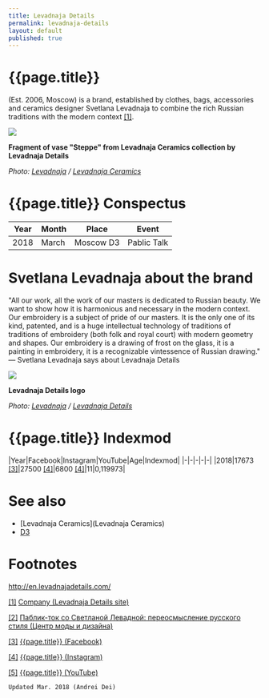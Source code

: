 ```yaml
---
title: Levadnaja Details
permalink: levadnaja-details
layout: default
published: true
---
```


# {{page.title}}

(Est. 2006, Moscow) is a brand, established by clothes, bags, accessories and ceramics designer Svetlana Levadnaja to combine the rich Russian traditions with the modern context <span id="a1">[\[1\]](#f1)</span>.

![](/encyclopedia/images/levadnaja.png)

**Fragment of vase "Steppe" from Levadnaja Ceramics collection by Levadnaja Details**

*Photo: [Levadnaja](index) / [Levadnaja Ceramics](http://en.levadnajadetails.com/magazin/product/vase-steppe)*

# {{page.title}} Conspectus

|Year|Month|Place|Event|
|-|-|-|-|
|2018|March|Moscow D3|Pablic Talk|


# Svetlana Levadnaja about the brand 

"All our work, all the work of our masters is dedicated to Russian beauty. We want to show how it is harmonious and necessary in the modern context. Our embroidery is a subject of pride of our masters. It is the only one of its kind, patented, and is a huge intellectual technology of traditions of traditions of embroidery (both folk and royal court) with modern geometry and shapes. Our embroidery is a drawing of frost on the glass, it is a painting in embroidery, it is a recognizable vintessence of Russian drawing." — Svetlana Levadnaja says about Levadnaja Details

![](http://en.levadnajadetails.com/d/1771324/d/logo_0.png)

**Levadnaja Details logo**

*Photo: [Levadnaja](index) / [Levadnaja Details](index)*


# {{page.title}} Indexmod

|Year|Facebook|Instagram|YouTube|Age|Indexmod|
|-|-|-|-|-|
|2018|17673 <span id="a3">[\[3\]](#f3)</span>|27500 <span id="a4">[\[4\]](#f4)</span>|6800 <span id="a4">[\[4\]](#f4)</span>|11|0,119973|


# See also

+ [Levadnaja Ceramics](Levadnaja Ceramics)
+ [D3](D3)

# Footnotes

http://en.levadnajadetails.com/

[[1]](#a1) <span id="f1"></span> [Company (Levadnaja Details site)](http://en.levadnajadetails.com/)

[[2]](#a2) <span id="f2"></span> [Паблик-ток со Светланой Левадной: переосмысление русского стиля (Центр моды и дизайна)](http://www.d3centre.ru/)

[[3]](#a3) <span id="f3"></span> [{{page.title}} (Facebook)](https://www.facebook.com/Levadnaja-Details-476586179036034/)

[[4]](#a4) <span id="f4"></span> [{{page.title}} (Instagram)](https://www.instagram.com/levadnajadetails/?hl=ru)

[[5]](#a5) <span id="f5"></span> [{{page.title}} (YouTube)](https://www.youtube.com/channel/UCko1ZlAIcKPUiHcugwB90ew/featured)

`Updated Mar. 2018 (Andrei Dei)`
